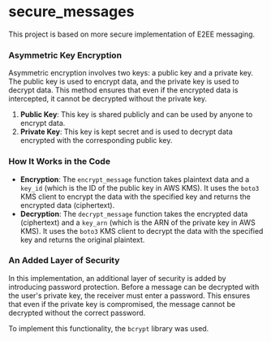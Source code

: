 # secure_messages
This project is based on more secure implementation of E2EE messaging.

### Asymmetric Key Encryption

Asymmetric encryption involves two keys: a public key and a private key. The public key is used to encrypt data, and the private key is used to decrypt data. This method ensures that even if the encrypted data is intercepted, it cannot be decrypted without the private key.

1. **Public Key**: This key is shared publicly and can be used by anyone to encrypt data.
2. **Private Key**: This key is kept secret and is used to decrypt data encrypted with the corresponding public key.

### How It Works in the Code

- **Encryption**: The `encrypt_message` function takes plaintext data and a `key_id` (which is the ID of the public key in AWS KMS). It uses the `boto3` KMS client to encrypt the data with the specified key and returns the encrypted data (ciphertext).
- **Decryption**: The `decrypt_message` function takes the encrypted data (ciphertext) and a `key_arn` (which is the ARN of the private key in AWS KMS). It uses the `boto3` KMS client to decrypt the data with the specified key and returns the original plaintext.

### An Added Layer of Security

In this implementation, an additional layer of security is added by introducing password protection. Before a message can be decrypted with the user's private key, the receiver must enter a password. This ensures that even if the private key is compromised, the message cannot be decrypted without the correct password.

To implement this functionality, the `bcrypt` library was used.
